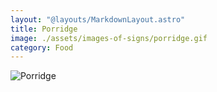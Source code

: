 ```yaml
---
layout: "@layouts/MarkdownLayout.astro"
title: Porridge
image: ./assets/images-of-signs/porridge.gif
category: Food
---
```


![Porridge](@signs/porridge.gif)
